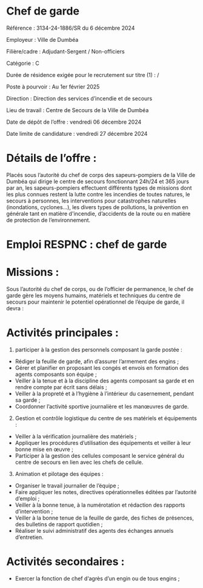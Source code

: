 # Chef de garde

Référence : 3134-24-1886/SR du 6 décembre 2024

Employeur : Ville de Dumbéa

Filière/cadre : Adjudant-Sergent / Non-officiers

Catégorie : C

Durée de résidence exigée pour le recrutement sur titre (1) : /

Poste à pourvoir : Au 1er février 2025

Direction : Direction des services d’incendie et de secours

Lieu de travail : Centre de Secours de la Ville de Dumbéa

Date de dépôt de l’offre : vendredi 06 décembre 2024

Date limite de candidature : vendredi 27 décembre 2024

# Détails de l’offre :

Placés sous l’autorité du chef de corps des sapeurs-pompiers de la Ville de Dumbéa qui dirige le centre de secours fonctionnant 24h/24 et 365 jours par an, les sapeurs-pompiers effectuent différents types de missions dont les plus connues restent la lutte contre les incendies de toutes natures, le secours à personnes, les interventions pour catastrophes naturelles (inondations, cyclones…), les divers types de pollutions, la prévention en générale tant en matière d'incendie, d’accidents de la route ou en matière de protection de l’environnement.

# Emploi RESPNC : chef de garde

# Missions :

Sous l’autorité du chef de corps, ou de l’officier de permanence, le chef de garde gère les moyens humains, matériels et techniques du centre de secours pour maintenir le potentiel opérationnel de l’équipe de garde, il devra :

# Activités principales :

1. participer à la gestion des personnels composant la garde postée :
- Rédiger la feuille de garde, afin d’assurer l’armement des engins ;
- Gérer et planifier en proposant les congés et envois en formation des agents composants son équipe ;
- Veiller à la tenue et à la discipline des agents composant sa garde et en rendre compte par écrit sans délais ;
- Veiller à la propreté et à l’hygiène à l’intérieur du casernement, pendant sa garde ;
- Coordonner l’activité sportive journalière et les manœuvres de garde.
2. Gestion et contrôle logistique du centre de ses matériels et équipements :
- Veiller à la vérification journalière des matériels ;
- Appliquer les procédures d’utilisation des équipements et veiller à leur bonne mise en œuvre ;
- Participer à la gestion des cellules composant le service général du centre de secours en lien avec les chefs de cellule.
3. Animation et pilotage des équipes :
- Organiser le travail journalier de l’équipe ;
- Faire appliquer les notes, directives opérationnelles éditées par l’autorité d’emploi ;
- Veiller à la bonne tenue, à la numérotation et rédaction des rapports d’intervention ;
- Veiller à la bonne tenue de la feuille de garde, des fiches de présences, des bulletins de rapport quotidien ;
- Réaliser le suivi administratif des agents des échanges annuels d’entretien.

# Activités secondaires :

- Exercer la fonction de chef d‘agrès d’un engin ou de tous engins ;